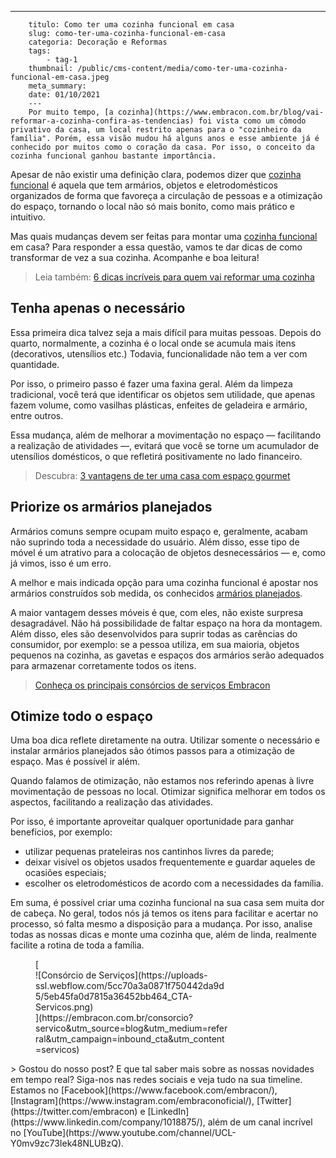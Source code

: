 ---
        titulo: Como ter uma cozinha funcional em casa
        slug: como-ter-uma-cozinha-funcional-em-casa
        categoria: Decoração e Reformas
        tags:
            - tag-1
        thumbnail: /public/cms-content/media/como-ter-uma-cozinha-funcional-em-casa.jpeg
        meta_summary: 
        date: 01/10/2021
        ---
        Por muito tempo, [a cozinha](https://www.embracon.com.br/blog/vai-reformar-a-cozinha-confira-as-tendencias) foi vista como um cômodo privativo da casa, um local restrito apenas para o "cozinheiro da família". Porém, essa visão mudou há alguns anos e esse ambiente já é conhecido por muitos como o coração da casa. Por isso, o conceito da cozinha funcional ganhou bastante importância.

Apesar de não existir uma definição clara, podemos dizer que [cozinha funcional](https://www.embracon.com.br/blog/consorcio-para-reforma-embracon-por-que-e-uma-boa-opcao) é aquela que tem armários, objetos e eletrodomésticos organizados de forma que favoreça a circulação de pessoas e a otimização do espaço, tornando o local não só mais bonito, como mais prático e intuitivo.

Mas quais mudanças devem ser feitas para montar uma [cozinha funcional](https://www.embracon.com.br/blog/entenda-como-evitar-dores-de-cabeca-com-obras-e-reformas) em casa? Para responder a essa questão, vamos te dar dicas de como transformar de vez a sua cozinha. Acompanhe e boa leitura!

> Leia também: [6 dicas incríveis para quem vai reformar uma cozinha](https://www.embracon.com.br/blog/6-dicas-incriveis-para-quem-vai-reformar-uma-cozinha)

Tenha apenas o necessário
-------------------------

Essa primeira dica talvez seja a mais difícil para muitas pessoas. Depois do quarto, normalmente, a cozinha é o local onde se acumula mais itens (decorativos, utensílios etc.) Todavia, funcionalidade não tem a ver com quantidade.

Por isso, o primeiro passo é fazer uma faxina geral. Além da limpeza tradicional, você terá que identificar os objetos sem utilidade, que apenas fazem volume, como vasilhas plásticas, enfeites de geladeira e armário, entre outros.

Essa mudança, além de melhorar a movimentação no espaço — facilitando a realização de atividades —, evitará que você se torne um acumulador de utensílios domésticos, o que refletirá positivamente no lado financeiro.

> Descubra: [3 vantagens de ter uma casa com espaço gourmet](https://www.embracon.com.br/blog/3-vantagens-de-ter-uma-casa-com-espaco-gourmet)

Priorize os armários planejados
-------------------------------

Armários comuns sempre ocupam muito espaço e, geralmente, acabam não suprindo toda a necessidade do usuário. Além disso, esse tipo de móvel é um atrativo para a colocação de objetos desnecessários — e, como já vimos, isso é um erro.

A melhor e mais indicada opção para uma cozinha funcional é apostar nos armários construídos sob medida, os conhecidos [armários planejados](https://www.embracon.com.br/blog/armarios-planejados-como-usa-los-na-decoracao-e-quais-sao-as-vantagens).

A maior vantagem desses móveis é que, com eles, não existe surpresa desagradável. Não há possibilidade de faltar espaço na hora da montagem. Além disso, eles são desenvolvidos para suprir todas as carências do consumidor, por exemplo: se a pessoa utiliza, em sua maioria, objetos pequenos na cozinha, as gavetas e espaços dos armários serão adequados para armazenar corretamente todos os itens.

> [Conheça os principais consórcios de serviços Embracon](https://www.embracon.com.br/blog/conheca-os-principais-consorcios-de-servicos-embracon)

Otimize todo o espaço
---------------------

Uma boa dica reflete diretamente na outra. Utilizar somente o necessário e instalar armários planejados são ótimos passos para a otimização de espaço. Mas é possível ir além.

Quando falamos de otimização, não estamos nos referindo apenas à livre movimentação de pessoas no local. Otimizar significa melhorar em todos os aspectos, facilitando a realização das atividades.

Por isso, é importante aproveitar qualquer oportunidade para ganhar benefícios, por exemplo:

- utilizar pequenas prateleiras nos cantinhos livres da parede;
- deixar visível os objetos usados frequentemente e guardar aqueles de ocasiões especiais;
- escolher os eletrodomésticos de acordo com a necessidades da família.

Em suma, é possível criar uma cozinha funcional na sua casa sem muita dor de cabeça. No geral, todos nós já temos os itens para facilitar e acertar no processo, só falta mesmo a disposição para a mudança. Por isso, analise todas as nossas dicas e monte uma cozinha que, além de linda, realmente facilite a rotina de toda a família.

<figure class="w-richtext-figure-type-image w-richtext-align-center" style="max-width:310px">[<div>![Consórcio de Serviços](https://uploads-ssl.webflow.com/5cc70a3a0871f750442da9d5/5eb45fa0d7815a36452bb464_CTA-Servicos.png)</div>](https://embracon.com.br/consorcio?servico&utm_source=blog&utm_medium=referral&utm_campaign=inbound_cta&utm_content=servicos)</figure>> Gostou do nosso post? E que tal saber mais sobre as nossas novidades em tempo real? Siga-nos nas redes sociais e veja tudo na sua timeline. Estamos no [Facebook](https://www.facebook.com/embracon/), [Instagram](https://www.instagram.com/embraconoficial/), [Twitter](https://twitter.com/embracon) e [LinkedIn](https://www.linkedin.com/company/1018875/), além de um canal incrível no [YouTube](https://www.youtube.com/channel/UCL-Y0mv9zc73Iek48NLUBzQ).
        